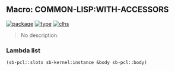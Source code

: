 ## Macro: COMMON-LISP:WITH-ACCESSORS
[![package](https://img.shields.io/badge/Package-COMMON--LISP-5f9ea0.svg?style=social&colorA=999999)](../) [![type](https://img.shields.io/badge/Type-Macro-5f9ea0.svg?style=social&colorA=999999)](../#macro) [![clhs](https://img.shields.io/badge/CLHS-WITH--ACCESSORS-5f9ea0.svg?style=social&colorA=999999)](http://www.lispworks.com/documentation/HyperSpec/Body/m_w_acce.htm) 

> No description.

### Lambda list
```cl
(sb-pcl::slots sb-kernel:instance &body sb-pcl::body)
```
